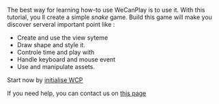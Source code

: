 The best way for learning how-to use WeCanPlay is to use it.
With this tutorial, you ll create a simple *snake* game.
Build this game will make you discover serveral important point like :

* Create and use the view syteme
* Draw shape and style it.
* Controle time and play with
* Handle keyboard and mouse event
* Use and manipulate assets.

Start now by [initialise WCP](/tuto/initialise.html)

If you need help, you can contact us on [this page](/contact.html)
